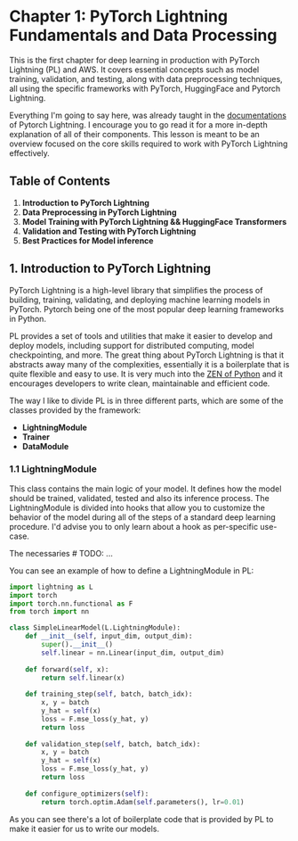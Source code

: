 # Chapter 1: PyTorch Lightning Fundamentals and Data Processing

This is the first chapter for deep learning in production with PyTorch Lightning (PL) and
AWS. It covers essential concepts such as model training, validation, and testing, along
with data preprocessing techniques, all using the specific frameworks with PyTorch,
HuggingFace and Pytorch Lightning.

Everything I'm going to say here, was already taught in the
[documentations](https://lightning.ai/docs/pytorch/stable/levels/core_skills.html) of
Pytorch Lightning. I encourage you to go read it for a more in-depth explanation of all
of their components. This lesson is meant to be an overview focused on the core skills
required to work with PyTorch Lightning effectively.

## Table of Contents

1. **Introduction to PyTorch Lightning**
2. **Data Preprocessing in PyTorch Lightning**
3. **Model Training with PyTorch Lightning && HuggingFace Transformers**
4. **Validation and Testing with PyTorch Lightning**
5. **Best Practices for Model inference**

## 1. Introduction to PyTorch Lightning

PyTorch Lightning is a high-level library that simplifies the process of building,
training, validating, and deploying machine learning models in PyTorch. Pytorch being one
of the most popular deep learning frameworks in Python.

PL provides a set of tools and utilities that make it easier to develop and
deploy models, including support for distributed computing, model checkpointing, and
more. The great thing about PyTorch Lightning is that it abstracts away many of the
complexities, essentially it is a boilerplate that is quite flexible and easy to use.
It is very much into the [ZEN of Python](https://peps.python.org/pep-0020/) and it
encourages developers to write clean, maintainable and efficient code.

The way I like to divide PL is in three different parts, which are some of the classes
provided by the framework:

- **LightningModule**
- **Trainer**
- **DataModule**

### 1.1 LightningModule

This class contains the main logic of your model. It defines how the
model should be trained, validated, tested and also its inference process. The
LightningModule is divided into hooks that allow you to customize the behavior of the
model during all of the steps of a standard deep learning procedure. I'd advise you
to only learn about a hook as per-specific use-case.

The necessaries # TODO: ...

You can see an example of how to define a LightningModule in PL:

```python
import lightning as L
import torch
import torch.nn.functional as F
from torch import nn

class SimpleLinearModel(L.LightningModule):
    def __init__(self, input_dim, output_dim):
        super().__init__()
        self.linear = nn.Linear(input_dim, output_dim)
        
    def forward(self, x):
        return self.linear(x)
    
    def training_step(self, batch, batch_idx):
        x, y = batch
        y_hat = self(x)
        loss = F.mse_loss(y_hat, y)
        return loss
        
    def validation_step(self, batch, batch_idx):
        x, y = batch
        y_hat = self(x)
        loss = F.mse_loss(y_hat, y)
        return loss
    
    def configure_optimizers(self):
        return torch.optim.Adam(self.parameters(), lr=0.01)
```

As you can see there's a lot of boilerplate code that is provided by PL to make it
easier for us to write our models.